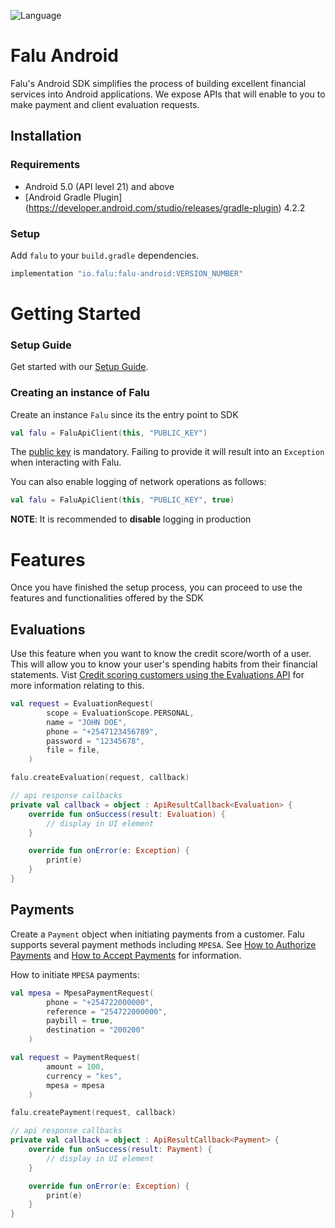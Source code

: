 ![Language](https://img.shields.io/badge/language-Kotlin%205.0-green.svg)

# Falu Android

Falu's Android SDK simplifies the process of building excellent financial services into Android applications.
We expose APIs that will enable to you to make payment and client evaluation requests.

## Installation

### Requirements
* Android 5.0 (API level 21) and above
* [Android Gradle Plugin] (https://developer.android.com/studio/releases/gradle-plugin) 4.2.2

### Setup
Add `falu` to your `build.gradle` dependencies.

```gradle
implementation "io.falu:falu-android:VERSION_NUMBER"
```
# Getting Started

### Setup Guide
Get started with our [Setup Guide](https://docs.falu.io/guides/developer/quickstart).


### Creating an instance of Falu

Create an instance `Falu` since its the entry point to SDK

```kotlin
val falu = FaluApiClient(this, "PUBLIC_KEY")
```
The [public key](https://docs.falu.io/guides/keys) is mandatory. Failing to provide it will result into an `Exception` when interacting with Falu.

You can also enable logging of network operations as follows:
```kotlin
val falu = FaluApiClient(this, "PUBLIC_KEY", true)
```
**NOTE**: It is recommended to **disable** logging in production

# Features

Once you have finished the setup process, you can proceed to use the features and functionalities offered by the SDK


## Evaluations

Use this feature when you want to know the credit score/worth of a  user.
This will allow you to know your user's spending habits from their financial statements.
Vist [Credit scoring customers using the Evaluations API](https://docs.falu.io/guides/evaluations) for more information relating to this.

```kotlin
val request = EvaluationRequest(
        scope = EvaluationScope.PERSONAL,
        name = "JOHN DOE",
        phone = "+2547123456789",
        password = "12345678",
        file = file,
    )

falu.createEvaluation(request, callback)

// api response callbacks
private val callback = object : ApiResultCallback<Evaluation> {
    override fun onSuccess(result: Evaluation) {
        // display in UI element
    }

    override fun onError(e: Exception) {
        print(e)
    }
}    
```

## Payments

Create a `Payment` object when initiating payments from a customer.
Falu supports several payment methods including `MPESA`.
See [How to Authorize Payments](https://docs.falu.io/guides/payments/authorizations) and
[How to Accept Payments](https://docs.falu.io/guides/payments) for information.

How to initiate `MPESA` payments:

```kotlin
val mpesa = MpesaPaymentRequest(
        phone = "+254722000000",
        reference = "254722000000",
        paybill = true,
        destination = "200200"
    )

val request = PaymentRequest(
        amount = 100,
        currency = "kes",
        mpesa = mpesa
    )

falu.createPayment(request, callback)  

// api response callbacks
private val callback = object : ApiResultCallback<Payment> {
    override fun onSuccess(result: Payment) {
        // display in UI element
    }

    override fun onError(e: Exception) {
        print(e)
    }
} 
```
